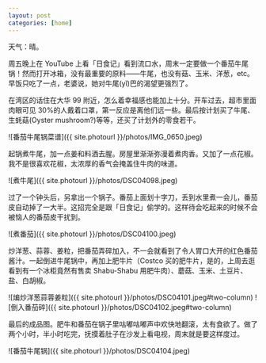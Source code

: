 ```yaml
---
layout: post
categories: [home]
---
```


天气：晴。

周五晚上在 YouTube 上看「日食记」看到流口水，周末一定要做一个番茄牛尾锅！然而打开冰箱，没有最重要的原料——牛尾，也没有菇、玉米、洋葱，etc。早饭只吃了一点，老婆说，她对牛尾(yǐ)巴的渴望更强烈了。

在湾区的话住在大华 99 附近，怎么着幸福感也能加上十分。开车过去，超市里面肉眼可见 30%的人戴着口罩，第一反应是离他们远一些。最后按计划买了牛尾、生蚝菇(Oyster mushroom?)等等，还买了计划外的零食若干。

![番茄牛尾锅菜谱]({{ site.photourl }}/photos/IMG_0650.jpeg)

起锅煮牛尾，加一点姜和料酒去腥。房屋里渐渐弥漫着煮肉香。又加了一点花椒。我不是很喜欢花椒，太浓厚的香气会掩盖住牛肉的味道。

![煮牛尾]({{ site.photourl }}/photos/DSC04098.jpeg)

过了一个钟头后，另拿出一个锅子。番茄上面划十字刀，丢到水里煮一会儿，番茄皮自动掉了一大半。这招完全是跟「日食记」偷学的。这样待会吃起来的时候不会被恼人的番茄皮干扰到。

![煮番茄]({{ site.photourl }}/photos/DSC04100.jpeg)

炒洋葱、蒜蓉、姜粒，把番茄弄碎加入，不一会就看到了令人胃口大开的红色番茄酱汁。一起倒进牛尾锅中，再加上肥牛片（Costco 买的肥牛片，是的，上周去逛看到有一个冰柜竟然有售卖 Shabu-Shabu 用肥牛肉）、蘑菇、玉米、土豆片、盐、白胡椒。

![煸炒洋葱蒜蓉姜粒]({{ site.photourl }}/photos/DSC04101.jpeg#two-column)
![倒入番茄碎]({{ site.photourl }}/photos/DSC04102.jpeg#two-column)

最后的成品图。肥牛和番茄在锅子里咕嘟咕嘟声中欢快地翻滚，太有食欲了。做了两个小时，半小时吃完，抚摸着肚子在沙发上看电视，周末就是要这样度过。

![番茄牛尾锅]({{ site.photourl }}/photos/DSC04104.jpeg)
